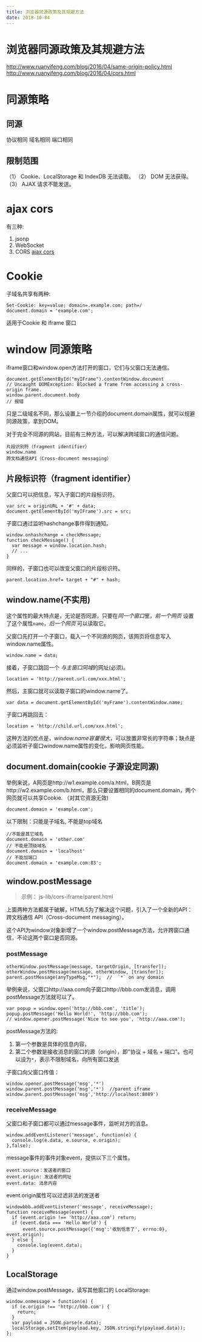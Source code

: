 ```yaml
---
title: 浏览器同源政策及其规避方法
date: 2018-10-04
---
```

# 浏览器同源政策及其规避方法
http://www.ruanyifeng.com/blog/2016/04/same-origin-policy.html
http://www.ruanyifeng.com/blog/2016/04/cors.html

# 同源策略

## 同源
协议相同 域名相同 端口相同

## 限制范围

（1） Cookie、LocalStorage 和 IndexDB 无法读取。
（2） DOM 无法获得。
（3） AJAX 请求不能发送。

# ajax cors
有三种:

1. jsonp
2. WebSocket
3. CORS [ajax cors](/p/js-ajax-cors)

# Cookie
子域名共享有两种:

    Set-Cookie: key=value; domain=.example.com; path=/
    document.domain = 'example.com';

适用于Cookie 和 iframe 窗口

# window 同源策略
iframe窗口和window.open方法打开的窗口，它们与父窗口无法通信。

    document.getElementById("myIFrame").contentWindow.document
    // Uncaught DOMException: Blocked a frame from accessing a cross-origin frame.
    window.parent.document.body
    // 报错

只是二级域名不同，那么设置上一节介绍的document.domain属性，就可以规避同源政策，拿到DOM。

对于完全不同源的网站，目前有三种方法，可以解决跨域窗口的通信问题。

    片段识别符（fragment identifier）
    window.name
    跨文档通信API（Cross-document messaging）

## 片段标识符（fragment identifier）
父窗口可以把信息，写入子窗口的片段标识符。

    var src = originURL + '#' + data;
    document.getElementById('myIFrame').src = src;

子窗口通过监听hashchange事件得到通知。

    window.onhashchange = checkMessage;
    function checkMessage() {
      var message = window.location.hash;
      // ...
    }

同样的，子窗口也可以改变父窗口的片段标识符。

    parent.location.href= target + "#" + hash;

## window.name(不实用)
这个属性的最大特点是，无论是否同源，只要在*同一个窗口*里，*前一个网页* 设置了这个属性`name`，*后一个网页* 可以读取它。

父窗口先打开一个子窗口，载入一个不同源的网页，该网页将信息写入window.name属性。

    window.name = data;

接着，子窗口跳回一个 *与主窗口同域*的网址(必须)。

    location = 'http://parent.url.com/xxx.html';

然后，主窗口就可以读取子窗口的window.name了。

    var data = document.getElementById('myFrame').contentWindow.name;

子窗口再跳回去：

    location = 'http://child.url.com/xxx.html';

这种方法的优点是，*window.name容量很大*，可以放置非常长的字符串；缺点是必须监听子窗口window.name属性的变化，影响网页性能。

## document.domain(cookie 子源设定同源)
举例来说，A网页是http://w1.example.com/a.html，B网页是http://w2.example.com/b.html，那么只要设置相同的document.domain，两个网页就可以共享Cookie. （对其它资源无效)

    document.domain = 'example.com';


以下限制：只能是子域名, 不能是top域名

    //不能是其它域名
    document.domain = 'other.com' 
    // 不能是顶级域名
    document.domain = 'localhost'
    // 不能加端口
    document.domain = 'example.com:83';

## window.postMessage
> 示例： js-lib/cors-iframe/parent.html

上面两种方法都属于破解，HTML5为了解决这个问题，引入了一个全新的API：跨文档通信 API（Cross-document messaging）。

这个API为window对象新增了一个window.postMessage方法，允许跨窗口通信，不论这两个窗口是否同源。

### postMessage

    otherWindow.postMessage(message, targetOrigin, [transfer]);
    otherWindow.postMessage(message, otherWindow, [transfer]);
    parent.postMessage(anyTypeMsg,"*");  //  `*` on any domain         

举例来说，父窗口http://aaa.com向子窗口http://bbb.com发消息，调用postMessage方法就可以了。

    var popup = window.open('http://bbb.com', 'title');
    popup.postMessage('Hello World!', 'http://bbb.com');
    // window.opener.postMessage('Nice to see you', 'http://aaa.com');

postMessage方法的:

1. 第一个参数是具体的信息内容，
2. 第二个参数是接收消息的窗口的源（origin），即"协议 + 域名 + 端口"。也可以设为`*`，表示不限制域名，向所有窗口发送

子窗口向父窗口传值：

    window.opener.postMessage('msg','*')
    window.parent.postMessage('msg','*')  //parent iframe
    window.parent.postMessage('msg','http://localhost:8089')

### receiveMessage
父窗口和子窗口都可以通过message事件，监听对方的消息。

    window.addEventListener('message', function(e) {
      console.log(e.data, e.source, e.origin);
    },false);

message事件的事件对象event，提供以下三个属性。

    event.source：发送者的窗口
    event.origin: 发送者的网址
    event.data: 消息内容

event.origin属性可以过滤非法的发送者

    windowbbb.addEventListener('message', receiveMessage);
    function receiveMessage(event) {
      if (event.origin !== 'http://aaa.com') return;
      if (event.data === 'Hello World') {
          event.source.postMessage({'msg':'收到信息了', errno:0}, event.origin);
      } else {
        console.log(event.data);
      }
    }

## LocalStorage
通过window.postMessage，读写其他窗口的 LocalStorage:

    window.onmessage = function(e) {
      if (e.origin !== 'http://bbb.com') {
        return;
      }
      var payload = JSON.parse(e.data);
      localStorage.setItem(payload.key, JSON.stringify(payload.data));
    };